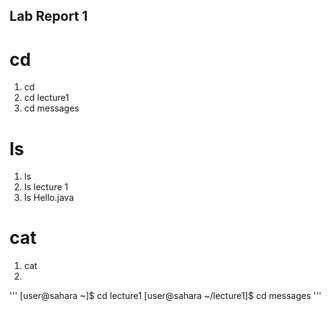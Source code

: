 ## Lab Report 1

# cd
1. cd
2. cd lecture1
3. cd messages

# ls
1. ls
2. ls lecture 1
3. ls Hello.java 

# cat 
1. cat 
1. 

'''
[user@sahara ~]$ cd lecture1
[user@sahara ~/lecture1]$ cd messages '''

